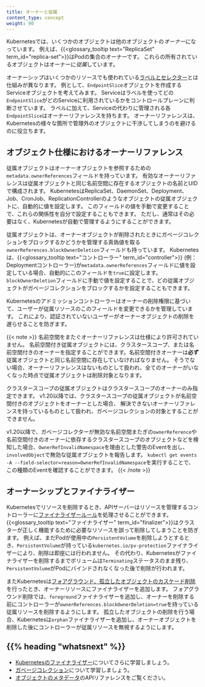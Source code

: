 ```yaml
---
title: オーナーと従属
content_type: concept
weight: 90
---
```


<!-- overview -->

Kubernetesでは、いくつかのオブジェクトは他のオブジェクトの*オーナー*になっています。
例えば、{{<glossary_tooltip text="ReplicaSet" term_id="replica-set">}}はPodの集合のオーナーです。
これらの所有されているオブジェクトはオーナーに*従属*しています。

オーナーシップはいくつかのリソースでも使われている[ラベルとセレクター](/ja/docs/concepts/overview/working-with-objects/labels/)とは仕組みが異なります。
例として、`EndpointSlice`オブジェクトを作成するServiceオブジェクトを考えてみます。
Serviceはラベルを使ってどの`EndpointSlice`がどのServiceに利用されているかをコントロールプレーンに判断させています。
ラベルに加えて、Serviceの代わりに管理される各`EndpointSlice`はオーナーリファレンスを持ちます。
オーナーリファレンスは、Kubernetesの様々な箇所で管理外のオブジェクトに干渉してしまうのを避けるのに役立ちます。

## オブジェクト仕様におけるオーナーリファレンス

従属オブジェクトはオーナーオブジェクトを参照するための`metadata.ownerReferences`フィールドを持っています。
有効なオーナーリファレンスは従属オブジェクトと同じ名前空間に存在するオブジェクトの名前とUIDで構成されます。
KubernetesはReplicaSet、DaemonSet、Deployment、Job、CronJob、ReplicationControllerのようなオブジェクトの従属オブジェクトに、自動的に値を設定します。
このフィールドの値を手動で変更することで、これらの関係性を自分で設定することもできます。
ただし、通常はその必要はなく、Kubernetesが自動で管理するようにすることができます。

従属オブジェクトは、オーナーオブジェクトが削除されたときにガベージコレクションをブロックするかどうかを管理する真偽値を取る`ownerReferences.blockOwnerDeletion`フィールドも持っています。
Kubernetesは、{{<glossary_tooltip text="コントローラー" term_id="controller">}} 
(例：Deploymentコントローラー)が`metadata.ownerReferences`フィールドに値を設定している場合、自動的にこのフィールドを`true`に設定します。
`blockOwnerDeletion`フィールドに手動で値を設定することで、どの従属オブジェクトがガベージコレクションをブロックするかを設定することもできます。

Kubernetesのアドミッションコントローラーはオーナーの削除権限に基づいて、ユーザーが従属リソースのこのフィールドを変更できるかを管理しています。
これにより、認証されていないユーザーがオーナーオブジェクトの削除を遅らせることを防ぎます。

{{< note >}}
名前空間をまたぐオーナーリファレンスは仕様により許可されていません。
名前空間付き従属オブジェクトには、クラスタースコープ、または名前空間付きのオーナーを指定することができます。名前空間付きオーナーは**必ず**従属オブジェクトと同じ名前空間に存在していなければなりません。
そうでない場合、オーナーリファレンスはないものとして扱われ、全てのオーナーがいなくなった時点で従属オブジェクトは削除対象となります。

クラスタースコープの従属オブジェクトはクラスタースコープのオーナーのみ指定できます。
v1.20以降では、クラスタースコープの従属オブジェクトが名前空間付きのオブジェクトをオーナーとした場合、
解決できないオーナーリファレンスを持っているものとして扱われ、ガベージコレクションの対象とすることができません。

v1.20以降で、ガベージコレクターが無効な名前空間またぎの`ownerReference`や名前空間付きのオーナーに依存するクラスタースコープのオブジェクトなどを検知した場合、`OwnerRefInvalidNamespace`を理由とした警告のEventを出し、`involvedObject`で無効な従属オブジェクトを報告します。
`kubectl get events -A --field-selector=reason=OwnerRefInvalidNamespace`を実行することで、この種類のEventを確認することができます。
{{< /note >}}

## オーナーシップとファイナライザー

Kubernetesでリソースを削除するとき、APIサーバーはリソースを管理するコントローラーに[ファイナライザールール](/ja/docs/concepts/overview/working-with-objects/finalizers/)を処理させることができます。
{{<glossary_tooltip text="ファイナライザー" term_id="finalizer">}}はクラスターが正しく機能するために必要なリソースを誤って削除してしまうことを防ぎます。
例えば、まだPodが使用中の`PersistentVolume`を削除しようとするとき、`PersistentVolume`が持っている`kubernetes.io/pv-protection`ファイナライザーにより、削除は即座には行われません。
その代わり、Kubernetesがファイナライザーを削除するまでボリュームは`Terminating`ステータスのまま残り、`PersistentVolume`がPodにバインドされなくなった後で削除が行われます。

またKubernetesは[フォアグラウンド、孤立したオブジェクトのカスケード削除](/ja/docs/concepts/architecture/garbage-collection/#cascading-deletion)を行ったとき、オーナーリソースにファイナライザーを追加します。
フォアグラウンド削除では、`foreground`ファイナライザーを追加し、オーナーを削除する前にコントローラーが`ownerReferences.blockOwnerDeletion=true`を持っている従属リソースを削除するようにします。
孤立したオブジェクトの削除を行う場合、Kubernetesは`orphan`ファイナライザーを追加し、オーナーオブジェクトを削除した後にコントローラーが従属リソースを無視するようにします。

## {{% heading "whatsnext" %}}

* [Kubernetesのファイナライザー](/ja/docs/concepts/overview/working-with-objects/finalizers/)についてさらに学習しましょう。
* [ガベージコレクション](/ja/docs/concepts/architecture/garbage-collection)について学習しましょう。
* [オブジェクトのメタデータ](/docs/reference/kubernetes-api/common-definitions/object-meta/#System)のAPIリファレンスをご覧ください。